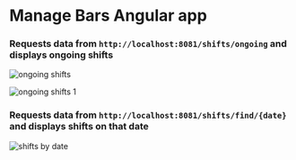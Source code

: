 # Manage Bars Angular app

### Requests data from `http://localhost:8081/shifts/ongoing` and displays ongoing shifts
![ongoing shifts](https://user-images.githubusercontent.com/82181439/172198751-4a54608f-8e75-4393-9108-0d2dcf05bb65.png)

![ongoing shifts 1](https://user-images.githubusercontent.com/82181439/172199074-7af5047b-f9be-4c91-9db7-f8b6d87d76cd.png)

### Requests data from `http://localhost:8081/shifts/find/{date}` and displays shifts on that date
![shifts by date](https://user-images.githubusercontent.com/82181439/172198953-b8d2147a-7f11-4f4d-96bf-5aa70e84a543.png)


